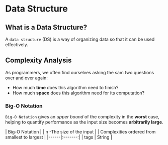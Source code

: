 # Data Structure
## What is a Data Structure?
A `data structure` (DS) is a way of organizing data so that it can be used effectively.

## Complexity Analysis
As programmers, we often find ourselves asking the sam two questions over and over again:
* How much **time** does this algorithm need to finish?
* How much **space** does this algorithm need for its computation?

### Big-O Notation
`Big-O Notation` gives an _upper bound_ of the complexity in the **worst** case, helping to quantify performance as the input size becomes **arbitrarily large**.

| Big-O Notation   |
| n -The size of the input   |
| Complexities ordered from smallest to largest   |
|------|:-------:|
| tags |  String | 








